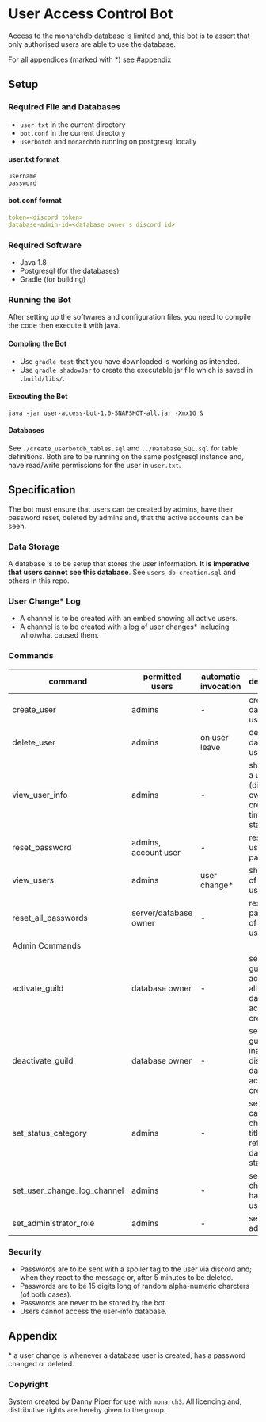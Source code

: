 # User Access Control Bot
Access to the monarchdb database is limited and, this bot is to assert
that only authorised users are able to use the database.

For all appendices (marked with \*) see [#appendix](#appendix)

## Setup
### Required File and Databases
 - `user.txt` in the current directory
 - `bot.conf` in the current directory
 - `userbotdb` and `monarchdb` running on postgresql locally

#### user.txt format
```
username
password
```

#### bot.conf format
```yaml
token=<discord token>
database-admin-id=<database owner's discord id>
```

### Required Software
 - Java 1.8
 - Postgresql (for the databases)
 - Gradle (for building)
 
### Running the Bot
After setting up the softwares and configuration files, you need to compile the
code then execute it with java.

#### Compling the Bot
 - Use `gradle test` that you have downloaded is working as intended.
 - Use `gradle shadowJar` to create the executable jar file which is saved in
 `.build/libs/`.
 
#### Executing the Bot
`java -jar user-access-bot-1.0-SNAPSHOT-all.jar -Xmx1G &`

#### Databases
See `./create_userbotdb_tables.sql` and `../Database_SQL.sql` for 
table definitions. Both are to be running on the same postgresql instance 
and, have read/write permissions for the user in `user.txt`. 

## Specification
The bot must ensure that users can be created by admins, have their
password reset, deleted by admins and, that the active accounts can be 
seen.

### Data Storage
A database is to be setup that stores the user information.
**It is imperative that users cannot see this database**.
See `users-db-creation.sql` and others in this repo.

### User Change* Log
 - A channel is to be created with an embed showing all active users.
 - A channel is to be created with a log of user changes* including 
 who/what caused them.

### Commands
|command|permitted users|automatic invocation|description|
|---|---|---|---|
| create_user | admins | - | creates a database user |
| delete_user | admins | on user leave | deletes a database user |
| view_user_info | admins | - | shows info a user (discord owner, creation time and status) |
| reset_password | admins, account user | - | resets a user password |
| view_users | admins | user change\* | shows a list of all active users |
| reset_all_passwords | server/database owner | - | resets the password of all active users |
| Admin Commands |
| activate_guild | database owner | - | sets the guild to active to allow for database account creation |
| deactivate_guild | database owner | - | sets the guild to inactive to disallow for database account creation |
| set_status_category | admins | - | sets the category to change the title of to reflect the database status |
| set_user_change_log_channel | admins | - | sets the channel to have the user log in | 
| set_administrator_role | admins | - | sets the admin role |

### Security
 - Passwords are to be sent with a spoiler tag to the user via discord
 and; when they react to the message or, after 5 minutes to be deleted.
 - Passwords are to be 15 digits long of random alpha-numeric charcters
 (of both cases).
 - Passwords are never to be stored by the bot.
 - Users cannot access the user-info database.
 
## Appendix 
\* a user change is whenever a database user is created, has a password
changed or deleted.

### Copyright
System created by Danny Piper for use with `monarch3`. All licencing and,
distributive rights are hereby given to the group.